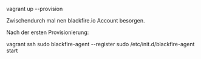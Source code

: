 vagrant up --provision

Zwischendurch mal nen blackfire.io Account besorgen.

Nach der ersten Provisionierung:

vagrant ssh
sudo blackfire-agent --register
sudo /etc/init.d/blackfire-agent start

